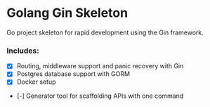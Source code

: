 # Golang Gin Skeleton

Go project skeleton for rapid development using the Gin framework.

### Includes:
- [x] Routing, middleware support and panic recovery with Gin
- [x] Postgres database support with GORM
- [x] Docker setup
- [-] Generator tool for scaffolding APIs with one command 
